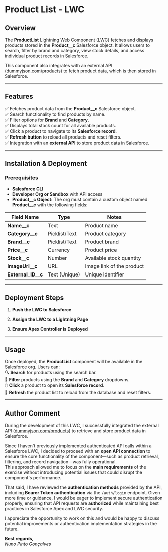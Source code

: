 # Product List - LWC

## Overview  
The **ProductList** Lightning Web Component (LWC) fetches and displays products stored in the **Product__c** Salesforce object. It allows users to search, filter by brand and category, view stock details, and access individual product records in Salesforce.  

This component also integrates with an external API ([dummyjson.com/products](https://dummyjson.com/products)) to fetch product data, which is then stored in Salesforce.  

---

## Features  
✅ Fetches product data from the **Product__c** Salesforce object.  
✅ Search functionality to find products by name.  
✅ Filter options for **Brand** and **Category**.  
✅ Displays total stock count for all available products.  
✅ Click a product to navigate to its **Salesforce record**.  
✅ **Refresh button** to reload all products and reset filters.  
✅ Integration with an **external API** to store product data in Salesforce.  

---

## Installation & Deployment  

### Prerequisites  
- **Salesforce CLI**  
- **Developer Org or Sandbox** with API access  
- **Product__c Object:** The org must contain a custom object named **Product__c** with the following fields:  

| Field Name      | Type          | Notes |
|----------------|--------------|--------------------------|
| **Name__c**    | Text         | Product name |
| **Category__c** | Picklist/Text | Product category |
| **Brand__c**   | Picklist/Text | Product brand |
| **Price__c**   | Currency      | Product price |
| **Stock__c**   | Number        | Available stock quantity |
| **ImageUrl__c** | URL         | Image link of the product |
| **External_ID__c** | Text (Unique) | Unique identifier |

---

## Deployment Steps  

1. **Push the LWC to Salesforce**  

2. **Assign the LWC to a Lightning Page**  
 
3. **Ensure Apex Controller is Deployed**
	
---

## Usage  

Once deployed, the **ProductList** component will be available in the Salesforce org. Users can:  
🔍 **Search** for products using the search bar.  
📌 **Filter** products using the **Brand** and **Category** dropdowns.  
🖱️ **Click** a product to open its **Salesforce record**.  
🔄 **Refresh** the product list to reload from the database and reset filters.  

---

## Author Comment  

During the development of this LWC, I successfully integrated the external API ([dummyjson.com/products](https://dummyjson.com/products)) to retrieve and store product data in Salesforce.  

Since I haven't previously implemented authenticated API calls within a Salesforce LWC, I decided to proceed with an **open API connection** to ensure the core functionality of the component—such as product retrieval, filtering, and record navigation—was fully operational.  
This approach allowed me to focus on the **main requirements** of the exercise without introducing potential issues that could disrupt the component's performance.  

That said, I have reviewed the **authentication methods** provided by the API, including **Bearer Token authentication** via the `/auth/login` endpoint. Given more time or guidance, I would be eager to implement secure authentication properly, ensuring that API requests are **authorized** while maintaining best practices in Salesforce Apex and LWC security.  

I appreciate the opportunity to work on this and would be happy to discuss potential improvements or authentication implementation strategies in the future.  

**Best regards,**  
*Nuno Pinto Gonçalves*  
